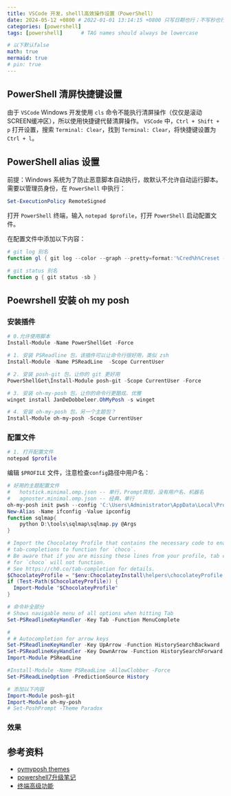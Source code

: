 ```yaml
---
title: VSCode 开发，shelll高效操作设置（PowerShell） 
date: 2024-05-12 +0800 # 2022-01-01 13:14:15 +0800 只写日期也行；不写秒也行；这样也行 2022-03-09T00:55:42+08:00
categories: [powershell]
tags: [powershell]      # TAG names should always be lowercase

# 以下默认false
math: true
mermaid: true
# pin: true
---
```


## PowerShell 清屏快捷键设置 ##

由于 `VSCode` Windows 开发使用 `cls` 命令不能执行清屏操作（仅仅是滚动SCREEN缓冲区），所以使用快捷键代替清屏操作。
`VSCode` 中，`Ctrl + Shift + p` 打开设置，搜索 `Terminal: Clear`，找到 `Terminal: Clear`，将快捷键设置为 `Ctrl + l`。

## PowerShell alias 设置 ##

前提：Windows 系统为了防止恶意脚本自动执行，故默认不允许自动运行脚本。需要以管理员身份，在 `PowerShell` 中执行：

```powershell
Set-ExecutionPolicy RemoteSigned
```

打开 `PowerShell` 终端，输入 `notepad $profile`，打开 `PowerShell` 启动配置文件。

在配置文件中添加以下内容：

```powershell
# git log 别名
function gl { git log --color --graph --pretty=format:'%Cred%h%Creset -%C(yellow)%d%Creset %s %Cgreen(%cr) %C(bold blue)<%an>%Creset' --abbrev-commit }

# git status 别名
function g { git status -sb }

```

## Poewrshell 安装 oh my posh ##

### 安装插件 ###

```powershell
# 0.允许使用脚本 
Install-Module -Name PowerShellGet -Force

# 1. 安装 PSReadline 包，该插件可以让命令行很好用，类似 zsh
Install-Module -Name PSReadLine  -Scope CurrentUser

# 2. 安装 posh-git 包，让你的 git 更好用
PowerShellGet\Install-Module posh-git -Scope CurrentUser -Force

# 3. 安装 oh-my-posh 包，让你的命令行更酷炫、优雅
winget install JanDeDobbeleer.OhMyPosh -s winget

# 4. 安装 oh-my-posh 包，另一个主题包？
Install-Module oh-my-posh -Scope CurrentUser
```

### 配置文件 ###

```powershell
# 1. 打开配置文件
notepad $profile
```

编辑 `$PROFILE` 文件，注意检查`config`路径中用户名：

```powershell
# 好用的主题配置文件
#   hotstick.minimal.omp.json -- 单行，Prompt简短，没有用户名、机器名
#   agnoster.minimal.omp.json -- 经典，单行
oh-my-posh init pwsh --config 'C:\Users\Administrator\AppData\Local\Programs\oh-my-posh\themes\hotstick.minimal.omp.json.json' | Invoke-Expression
New-Alias -Name ifconfig -Value ipconfig
function sqlmap{
	python D:\tools\sqlmap\sqlmap.py @Args
}

# Import the Chocolatey Profile that contains the necessary code to enable
# tab-completions to function for `choco`.
# Be aware that if you are missing these lines from your profile, tab completion
# for `choco` will not function.
# See https://ch0.co/tab-completion for details.
$ChocolateyProfile = "$env:ChocolateyInstall\helpers\chocolateyProfile.psm1"
if (Test-Path($ChocolateyProfile)) {
  Import-Module "$ChocolateyProfile"
}

# 命令补全部分
# Shows navigable menu of all options when hitting Tab
Set-PSReadlineKeyHandler -Key Tab -Function MenuComplete

#
# # Autocompletion for arrow keys
Set-PSReadlineKeyHandler -Key UpArrow -Function HistorySearchBackward
Set-PSReadlineKeyHandler -Key DownArrow -Function HistorySearchForward
Import-Module PSReadLine

#Install-Module -Name PSReadLine -AllowClobber -Force
Set-PSReadLineOption -PredictionSource History

# 添加以下内容
Import-Module posh-git
Import-Module oh-my-posh
# Set-PoshPrompt -Theme Paradox
```

### 效果 ###

## 参考资料 ##

* [oymyposh themes](https://ohmyposh.dev/docs/themes/)
* [powershell7升级笔记](https://www.cnblogs.com/DumpInfou/p/18204045)
* [终端高级功能](https://vscode.js.cn/docs/terminal/advanced)